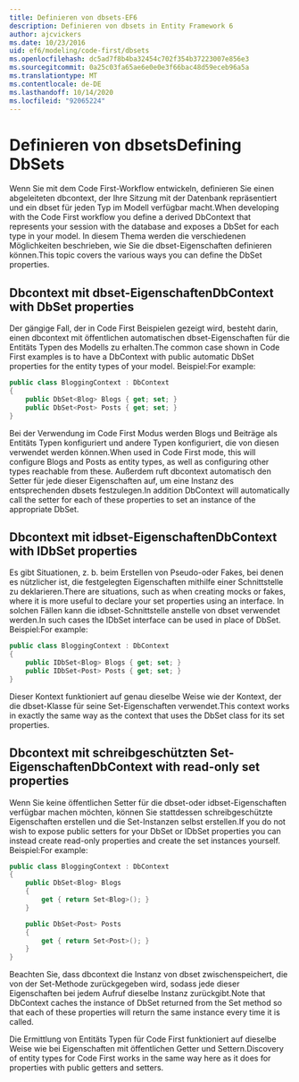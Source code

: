 ```yaml
---
title: Definieren von dbsets-EF6
description: Definieren von dbsets in Entity Framework 6
author: ajcvickers
ms.date: 10/23/2016
uid: ef6/modeling/code-first/dbsets
ms.openlocfilehash: dc5ad7f8b4ba32454c702f354b37223007e856e3
ms.sourcegitcommit: 0a25c03fa65ae6e0e0e3f66bac48d59eceb96a5a
ms.translationtype: MT
ms.contentlocale: de-DE
ms.lasthandoff: 10/14/2020
ms.locfileid: "92065224"
---
```

# <a name="defining-dbsets"></a><span data-ttu-id="b49db-103">Definieren von dbsets</span><span class="sxs-lookup"><span data-stu-id="b49db-103">Defining DbSets</span></span>
<span data-ttu-id="b49db-104">Wenn Sie mit dem Code First-Workflow entwickeln, definieren Sie einen abgeleiteten dbcontext, der Ihre Sitzung mit der Datenbank repräsentiert und ein dbset für jeden Typ im Modell verfügbar macht.</span><span class="sxs-lookup"><span data-stu-id="b49db-104">When developing with the Code First workflow you define a derived DbContext that represents your session with the database and exposes a DbSet for each type in your model.</span></span> <span data-ttu-id="b49db-105">In diesem Thema werden die verschiedenen Möglichkeiten beschrieben, wie Sie die dbset-Eigenschaften definieren können.</span><span class="sxs-lookup"><span data-stu-id="b49db-105">This topic covers the various ways you can define the DbSet properties.</span></span>  

## <a name="dbcontext-with-dbset-properties"></a><span data-ttu-id="b49db-106">Dbcontext mit dbset-Eigenschaften</span><span class="sxs-lookup"><span data-stu-id="b49db-106">DbContext with DbSet properties</span></span>  

<span data-ttu-id="b49db-107">Der gängige Fall, der in Code First Beispielen gezeigt wird, besteht darin, einen dbcontext mit öffentlichen automatischen dbset-Eigenschaften für die Entitäts Typen des Modells zu erhalten.</span><span class="sxs-lookup"><span data-stu-id="b49db-107">The common case shown in Code First examples is to have a DbContext with public automatic DbSet properties for the entity types of your model.</span></span> <span data-ttu-id="b49db-108">Beispiel:</span><span class="sxs-lookup"><span data-stu-id="b49db-108">For example:</span></span>  

``` csharp
public class BloggingContext : DbContext
{
    public DbSet<Blog> Blogs { get; set; }
    public DbSet<Post> Posts { get; set; }
}
```  

<span data-ttu-id="b49db-109">Bei der Verwendung im Code First Modus werden Blogs und Beiträge als Entitäts Typen konfiguriert und andere Typen konfiguriert, die von diesen verwendet werden können.</span><span class="sxs-lookup"><span data-stu-id="b49db-109">When used in Code First mode, this will configure Blogs and Posts as entity types, as well as configuring other types reachable from these.</span></span> <span data-ttu-id="b49db-110">Außerdem ruft dbcontext automatisch den Setter für jede dieser Eigenschaften auf, um eine Instanz des entsprechenden dbsets festzulegen.</span><span class="sxs-lookup"><span data-stu-id="b49db-110">In addition DbContext will automatically call the setter for each of these properties to set an instance of the appropriate DbSet.</span></span>  

## <a name="dbcontext-with-idbset-properties"></a><span data-ttu-id="b49db-111">Dbcontext mit idbset-Eigenschaften</span><span class="sxs-lookup"><span data-stu-id="b49db-111">DbContext with IDbSet properties</span></span>  

<span data-ttu-id="b49db-112">Es gibt Situationen, z. b. beim Erstellen von Pseudo-oder Fakes, bei denen es nützlicher ist, die festgelegten Eigenschaften mithilfe einer Schnittstelle zu deklarieren.</span><span class="sxs-lookup"><span data-stu-id="b49db-112">There are situations, such as when creating mocks or fakes, where it is more useful to declare your set properties using an interface.</span></span> <span data-ttu-id="b49db-113">In solchen Fällen kann die idbset-Schnittstelle anstelle von dbset verwendet werden.</span><span class="sxs-lookup"><span data-stu-id="b49db-113">In such cases the IDbSet interface can be used in place of DbSet.</span></span> <span data-ttu-id="b49db-114">Beispiel:</span><span class="sxs-lookup"><span data-stu-id="b49db-114">For example:</span></span>  

``` csharp
public class BloggingContext : DbContext
{
    public IDbSet<Blog> Blogs { get; set; }
    public IDbSet<Post> Posts { get; set; }
}
```  

<span data-ttu-id="b49db-115">Dieser Kontext funktioniert auf genau dieselbe Weise wie der Kontext, der die dbset-Klasse für seine Set-Eigenschaften verwendet.</span><span class="sxs-lookup"><span data-stu-id="b49db-115">This context works in exactly the same way as the context that uses the DbSet class for its set properties.</span></span>  

## <a name="dbcontext-with-read-only-set-properties"></a><span data-ttu-id="b49db-116">Dbcontext mit schreibgeschützten Set-Eigenschaften</span><span class="sxs-lookup"><span data-stu-id="b49db-116">DbContext with read-only set properties</span></span>  

<span data-ttu-id="b49db-117">Wenn Sie keine öffentlichen Setter für die dbset-oder idbset-Eigenschaften verfügbar machen möchten, können Sie stattdessen schreibgeschützte Eigenschaften erstellen und die Set-Instanzen selbst erstellen.</span><span class="sxs-lookup"><span data-stu-id="b49db-117">If you do not wish to expose public setters for your DbSet or IDbSet properties you can instead create read-only properties and create the set instances yourself.</span></span> <span data-ttu-id="b49db-118">Beispiel:</span><span class="sxs-lookup"><span data-stu-id="b49db-118">For example:</span></span>  

``` csharp
public class BloggingContext : DbContext
{
    public DbSet<Blog> Blogs
    {
        get { return Set<Blog>(); }
    }

    public DbSet<Post> Posts
    {
        get { return Set<Post>(); }
    }
}
```  

<span data-ttu-id="b49db-119">Beachten Sie, dass dbcontext die Instanz von dbset zwischenspeichert, die von der Set-Methode zurückgegeben wird, sodass jede dieser Eigenschaften bei jedem Aufruf dieselbe Instanz zurückgibt.</span><span class="sxs-lookup"><span data-stu-id="b49db-119">Note that DbContext caches the instance of DbSet returned from the Set method so that each of these properties will return the same instance every time it is called.</span></span>  

<span data-ttu-id="b49db-120">Die Ermittlung von Entitäts Typen für Code First funktioniert auf dieselbe Weise wie bei Eigenschaften mit öffentlichen Getter und Settern.</span><span class="sxs-lookup"><span data-stu-id="b49db-120">Discovery of entity types for Code First works in the same way here as it does for properties with public getters and setters.</span></span>  

